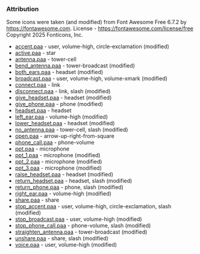 ### Attribution

Some icons were taken (and modified) from Font Awesome Free 6.7.2 by https://fontawesome.com.
License - https://fontawesome.com/license/free Copyright 2025 Fonticons, Inc.

- [accent.paa](data/icons/accent.paa) - user, volume-high, circle-exclamation (modified)
- [active.paa](data/icons/active.paa) - star
- [antenna.paa](data/icons/antenna.paa) - tower-cell
- [bend_antenna.paa](data/icons/bend_antenna.paa) - tower-broadcast (modified)
- [both_ears.paa](data/icons/both_ears.paa) - headset (modified)
- [broadcast.paa](data/icons/broadcast.paa) - user, volume-high, volume-xmark (modified)
- [connect.paa](data/icons/connect.paa) - link
- [disconnect.paa](data/icons/disconnect.paa) - link, slash (modified)
- [give_headset.paa](data/icons/give_headset.paa) - headset (modified)
- [give_phone.paa](data/icons/give_phone.paa) - phone (modified)
- [headset.paa](data/icons/headset.paa) - headset
- [left_ear.paa](data/icons/left_ear.paa) - volume-high (modified)
- [lower_headset.paa](data/icons/lower_headset.paa) - headset (modified)
- [no_antenna.paa](data/icons/no_antenna.paa) - tower-cell, slash (modified)
- [open.paa](data/icons/open.paa) - arrow-up-right-from-square
- [phone_call.paa](data/icons/phone_call.paa) - phone-volume
- [ppt.paa](data/icons/ptt.paa) - microphone
- [ppt_1.paa](data/icons/ptt_1.paa) - microphone (modified)
- [ppt_2.paa](data/icons/ptt_2.paa) - microphone (modified)
- [ppt_3.paa](data/icons/ptt_3.paa) - microphone (modified)
- [raise_headset.paa](data/icons/raise_headset.paa) - headset (modified)
- [return_headset.paa](data/icons/return_headset.paa) - headset, slash (modified)
- [return_phone.paa](data/icons/return_phone.paa) - phone, slash (modified)
- [right_ear.paa](data/icons/right_ear.paa) - volume-high (modified)
- [share.paa](data/icons/share.paa) - share
- [stop_accent.paa](data/icons/stop_accent.paa) - user, volume-high, circle-exclamation, slash (modified)
- [stop_broadcast.paa](data/icons/stop_broadcast.paa) - user, volume-high (modified)
- [stop_phone_call.paa](data/icons/stop_phone_call.paa) - phone-volume, slash (modified)
- [straighten_antenna.paa](data/icons/straighten_antenna.paa) - tower-broadcast (modified)
- [unshare.paa](data/icons/unshare.paa) - share, slash (modified)
- [voice.paa](data/icons/voice.paa) - user, volume-high (modified)
